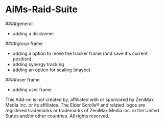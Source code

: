 # AiMs-Raid-Suite

####general 
- adding a disclaimer

####group frame
- adding a option to move the tracker frame (and save it's current position)
- adding synergy tracking
- adding an option for scaling (maybe)

####user frame
- adding user frame

This Add-on is not created by, affiliated with or sponsored by ZeniMax Media Inc. or its affiliates. 
The Elder Scrolls® and related logos are registered trademarks or trademarks of ZeniMax Media Inc. in the United States and/or other countries. 
All rights reserved.
